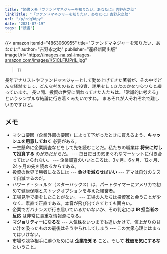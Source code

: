 ```yaml
---
title: "読書メモ『ファンドマネジャーを知りたい、あなたに』吉野永之助"
linkTitle: "『ファンドマネジャーを知りたい、あなたに』吉野永之助"
url: "/p/rdq3dpy"
date: "2021-07-19"
tags: ["読書"]
---
```


{{< amazon
  itemId="4863060955"
  title="ファンドマネジャーを知りたい、あなたに"
  author="吉野永之助"
  publisher="産経新聞出版"
  imageUrl="https://images-na.ssl-images-amazon.com/images/I/51CLFlUPrlL.jpg"
>}}

長年アナリストやファンドマネジャーとして勤め上げてきた著者が、その中でどんな経験をして、どんな考えのもとで投資、運用をしてきたのかをつらつらと綴っています。
長い間、投資の世界に関わってきた人たちは、「常識的に考える」というシンプルな結論に行き着くみたいですね。
まぁそれが人それぞれで難しいのですけど。


メモ
----

- マクロ要因（企業外部の要因）によって下がったときに買えるよう、__キャッシュを用意しておく__ 必要がある。
- 一生懸命に企業調査などをして先を読むことだ。私たちの職業は __将来に対して投資する__ のが筋だからだ。 --- 毎日毎日の気まぐれなマーケットに付き合ってはいられない。 --- 企業調査のいいところは、3ヶ月、6ヶ月、12ヶ月、24ヶ月の先を読めるからである。
- 投資の世界で勝者になるには --- __負けを減らせばいい__ --- アマは自分のミスで自滅するのだ。
- ハワード・シュルツ（スターバックス）は、パートタイマーにアメリカで初めて健康保険とストックオプションを与えた経営者。
- 工場見学で損をしたことがない。 --- 工場の人たちは投資家と会うことが少なく、素直で正直である。本音が飛び出てきてとても面白い。
- 企業でガバナンスが行き届いているかいないか、その判定には __IR 担当者の反応__ は非常に貴重な情報源になる。
- __マジョリティーになるな__ --- 人気株をいつまでも追いかけて、値上がりの甘い汁を吸ったものの最後はそうやられしてしまう --- この大衆心理にはまってはいけない。
- 市場や競争相手に勝つためには __企業を知る__ こと。そして __株価を気にするな__ ということ。

